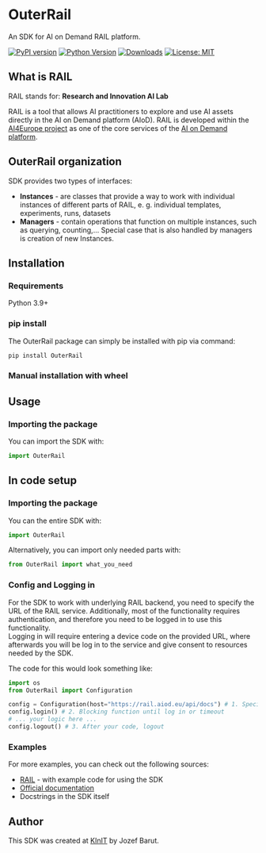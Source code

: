 # OuterRail

An SDK for AI on Demand RAIL platform.

[![PyPI version](https://badge.fury.io/py/OuterRail.svg)](https://badge.fury.io/py/OuterRail)
[![Python Version](https://img.shields.io/pypi/pyversions/OuterRail.svg)](https://pypi.org/project/OuterRail/)
[![Downloads](https://pepy.tech/badge/OuterRail)](https://pepy.tech/project/OuterRail)
[![License: MIT](https://img.shields.io/badge/License-MIT-yellow.svg)](https://opensource.org/licenses/MIT)

## What is RAIL

RAIL stands for: __Research and Innovation AI Lab__

RAIL is a tool that allows AI practitioners to explore and use AI assets
directly in the AI on Demand platform (AIoD). RAIL is developed within the
[AI4Europe project](https://www.ai4europe.eu) as one of the core services
of the [AI on Demand platform](https://aiod.eu).

## OuterRail organization

SDK provides two types of interfaces:

- __Instances__ - are classes that provide a way to work with individual instances of different parts of RAIL, e. g. individual templates, experiments, runs, datasets
- __Managers__ - contain operations that function on multiple instances, such as querying, counting,...
Special case that is also handled by managers is creation of new Instances.

## Installation

### Requirements
Python 3.9+

### pip install
The OuterRail package can simply be installed with pip via command:
```sh
pip install OuterRail
```
### Manual installation with wheel

## Usage

### Importing the package

You can import the SDK with:
```python
import OuterRail
```

## In code setup

### Importing the package
You can the entire SDK with:

```python
import OuterRail
```

Alternatively, you can import only needed parts with:

```python
from OuterRail import what_you_need
```

### Config and Logging in

For the SDK to work with underlying RAIL backend, you need to
specify the URL of the RAIL service. Additionally, most of the functionality
requires authentication, and therefore you need to be logged in to use this functionality. <br>
Logging in will require entering a device code on the provided URL, where afterwards you will be log in to the service
and give consent to resources needed by the SDK.

The code for this would look something like:

```python
import os
from OuterRail import Configuration

config = Configuration(host="https://rail.aiod.eu/api/docs") # 1. Specify URL
config.login() # 2. Blocking function until log in or timeout
# ... your logic here ...
config.logout() # 3. After your code, logout
```

### Examples
For more examples, you can check out the following sources:
- [RAIL](https://rail.aiod.eu) - with example code for using the SDK
- [Official documentation](https://aiondemand.github.io/aiod-rail/)
- Docstrings in the SDK itself

## Author

This SDK was created at [KInIT](https://kinit.sk) by Jozef Barut.
